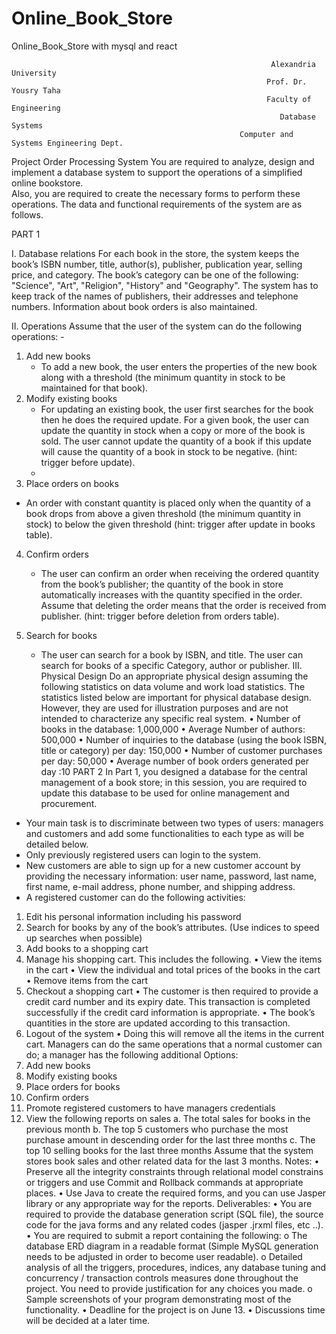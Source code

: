 # Online_Book_Store
Online_Book_Store with mysql and react

                                                              Alexandria University
                                                             Prof. Dr. Yousry Taha
                                                             Faculty of Engineering
                                                                Database Systems
                                                       Computer and Systems Engineering Dept.
Project
Order Processing System
You are required to analyze, design and implement a database system to support the operations of a simplified online bookstore.<br/>
Also, you are required to create the necessary forms to perform these operations. The data and functional requirements of the system are as follows.<br/>

PART 1 <br/>

I. Database relations
For each book in the store, the system keeps the book’s ISBN number, title, author(s), publisher, publication year, selling price, and category.
The book’s category can be one of the following: "Science", "Art", "Religion", "History" and "Geography". The system has to keep track of the names of publishers, their addresses and telephone numbers.
Information about book orders is also maintained.<br/>

II. Operations
Assume that the user of the system can do the following operations: -
1. Add new books
   * To add a new book, the user enters the properties of the new book along with a threshold (the minimum quantity in stock to be maintained for that book).
2. Modify existing books
   * For updating an existing book, the user first searches for the book then he does the required update. For a given book, the user can update the quantity in stock when a copy or more of the book is sold. The user cannot update the quantity of a book if this update will cause the quantity of a book in stock to be negative. (hint: trigger before update).
   * 
3. Place orders on books
  * An order with constant quantity is placed only when the quantity of a book drops from above a given threshold (the minimum quantity in stock) to below the given threshold (hint: trigger after update in books table).
  
4. Confirm orders
   * The user can confirm an order when receiving the ordered quantity from the book’s publisher; the quantity of the book in store automatically increases with the quantity specified in the order. Assume that deleting the order means that the order is received from publisher. (hint: trigger before deletion from orders table).

5. Search for books
   * The user can search for a book by ISBN, and title. The user can search for books of a specific Category, author or publisher.
III. Physical Design
Do an appropriate physical design assuming the following statistics on data volume and work load statistics.
The statistics listed below are important for physical database design. However, they are used for illustration purposes and are not intended to characterize any specific real system.
• Number of books in the database: 1,000,000
• Average Number of authors: 500,000
• Number of inquiries to the database (using the book ISBN, title or category) per day: 150,000
• Number of customer purchases per day: 50,000
• Average number of book orders generated per day :10
PART 2
In Part 1, you designed a database for the central management of a book store; in this session, you are required to update this database to be used for online management and procurement.
- Your main task is to discriminate between two types of users: managers and customers and add some functionalities to each type as will be detailed below.
- Only previously registered users can login to the system.
- New customers are able to sign up for a new customer account by providing the necessary information: user name, password, last name, first name, e-mail address, phone number, and shipping address.
- A registered customer can do the following activities:
1. Edit his personal information including his password
2. Search for books by any of the book’s attributes. (Use indices to speed up searches when possible)
3. Add books to a shopping cart
4. Manage his shopping cart. This includes the following.
• View the items in the cart
• View the individual and total prices of the books in the cart
• Remove items from the cart
5. Checkout a shopping cart
• The customer is then required to provide a credit card number and its expiry date. This transaction is completed successfully if the credit card information is appropriate.
• The book’s quantities in the store are updated according to this transaction.
6. Logout of the system
• Doing this will remove all the items in the current cart.
Managers can do the same operations that a normal customer can do; a manager has the following additional Options:
1. Add new books
2. Modify existing books
3. Place orders for books
4. Confirm orders
5. Promote registered customers to have managers credentials
6. View the following reports on sales
a. The total sales for books in the previous month
b. The top 5 customers who purchase the most purchase amount in descending order for the last three months
c. The top 10 selling books for the last three months
Assume that the system stores book sales and other related data for the last 3 months.
Notes:
• Preserve all the integrity constraints through relational model constrains or triggers and use Commit and Rollback commands at appropriate places.
• Use Java to create the required forms, and you can use Jasper library or any appropriate way for the reports.
Deliverables:
• You are required to provide the database generation script (SQL file), the source code for the java forms and any related codes (jasper .jrxml files, etc ..).
• You are required to submit a report containing the following:
o The database ERD diagram in a readable format (Simple MySQL generation needs to be adjusted in order to become user readable).
o Detailed analysis of all the triggers, procedures, indices, any database tuning and concurrency / transaction controls measures done throughout the project. You need to provide justification for any choices you made.
o Sample screenshots of your program demonstrating most of the functionality.
• Deadline for the project is on June 13.
• Discussions time will be decided at a later time.
